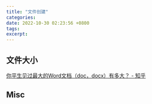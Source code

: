 ```yaml
---
title: "文件创建"
categories: 
date: 2022-10-30 02:23:56 +0800
tags: 
excerpt: 
---
```






## 文件大小

[你平生见过最大的Word文档（doc，docx）有多大？ - 知乎](https://www.zhihu.com/question/543732663)




## Misc



